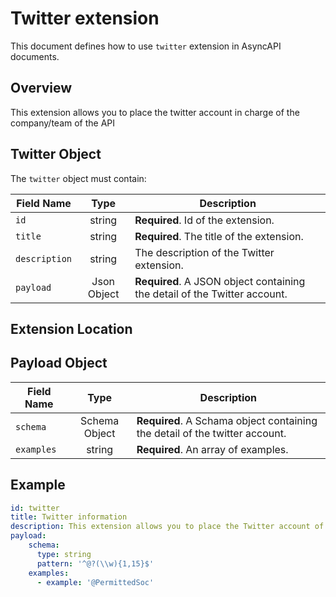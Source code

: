 # Twitter extension
This document defines how to use `twitter` extension in AsyncAPI documents.

## Overview 
This extension allows you to place the twitter account in charge of the company/team of the API

## Twitter Object
The `twitter` object must contain: 

Field Name | Type | Description
---|:---:|---
<a name="extensionId"></a>`id` | string | **Required**. Id of the extension.
<a name="extensionTitle"></a>`title` | string |**Required**. The title of the extension. 
<a name="extensionDescription"></a>`description` |string| The description of the Twitter extension. 
<a name="extensionPayload"></a>`payload` | Json Object  |**Required**. A JSON object containing the detail of the Twitter account. 

## Extension Location 

<a name="payloadObject"></a>
## Payload Object
Field Name | Type | Description
---|:---:|---
<a name="extensionSchema"></a>`schema` | Schema Object  |**Required**. A Schama object containing the detail of the twitter account.  | **Required** The schema of the twitter account. We provide the pattern and the thpe of the payload.
<a name="extensionExamples"></a>`examples` | string |**Required**. An array of examples.


## Example

```yaml
id: twitter
title: Twitter information
description: This extension allows you to place the Twitter account of the team/company in charge of the API.
payload:
    schema:
      type: string
      pattern: '^@?(\\w){1,15}$'
    examples:
      - example: '@PermittedSoc'
```
